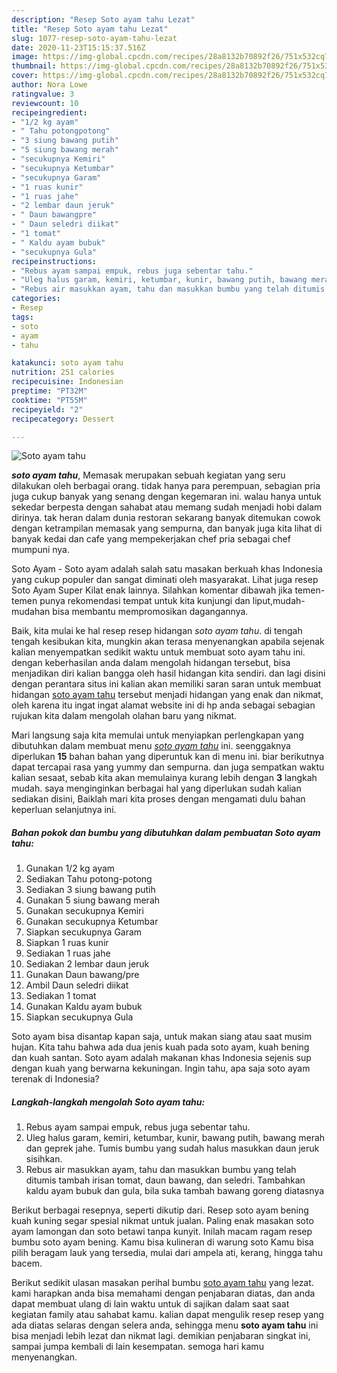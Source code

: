 ```yaml
---
description: "Resep Soto ayam tahu Lezat"
title: "Resep Soto ayam tahu Lezat"
slug: 1077-resep-soto-ayam-tahu-lezat
date: 2020-11-23T15:15:37.516Z
image: https://img-global.cpcdn.com/recipes/28a8132b70892f26/751x532cq70/soto-ayam-tahu-foto-resep-utama.jpg
thumbnail: https://img-global.cpcdn.com/recipes/28a8132b70892f26/751x532cq70/soto-ayam-tahu-foto-resep-utama.jpg
cover: https://img-global.cpcdn.com/recipes/28a8132b70892f26/751x532cq70/soto-ayam-tahu-foto-resep-utama.jpg
author: Nora Lowe
ratingvalue: 3
reviewcount: 10
recipeingredient:
- "1/2 kg ayam"
- " Tahu potongpotong"
- "3 siung bawang putih"
- "5 siung bawang merah"
- "secukupnya Kemiri"
- "secukupnya Ketumbar"
- "secukupnya Garam"
- "1 ruas kunir"
- "1 ruas jahe"
- "2 lembar daun jeruk"
- " Daun bawangpre"
- " Daun seledri diikat"
- "1 tomat"
- " Kaldu ayam bubuk"
- "secukupnya Gula"
recipeinstructions:
- "Rebus ayam sampai empuk, rebus juga sebentar tahu."
- "Uleg halus garam, kemiri, ketumbar, kunir, bawang putih, bawang merah dan geprek jahe. Tumis bumbu yang sudah halus masukkan daun jeruk sisihkan."
- "Rebus air masukkan ayam, tahu dan masukkan bumbu yang telah ditumis tambah irisan tomat, daun bawang, dan seledri. Tambahkan kaldu ayam bubuk dan gula, bila suka tambah bawang goreng diatasnya"
categories:
- Resep
tags:
- soto
- ayam
- tahu

katakunci: soto ayam tahu 
nutrition: 251 calories
recipecuisine: Indonesian
preptime: "PT32M"
cooktime: "PT55M"
recipeyield: "2"
recipecategory: Dessert

---
```



![Soto ayam tahu](https://img-global.cpcdn.com/recipes/28a8132b70892f26/751x532cq70/soto-ayam-tahu-foto-resep-utama.jpg)

<b><i>soto ayam tahu</i></b>, Memasak merupakan sebuah kegiatan yang seru dilakukan oleh berbagai orang. tidak hanya para perempuan, sebagian pria juga cukup banyak yang senang dengan kegemaran ini. walau hanya untuk sekedar berpesta dengan sahabat atau memang sudah menjadi hobi dalam dirinya. tak heran dalam dunia restoran sekarang banyak ditemukan cowok dengan ketrampilan memasak yang sempurna, dan banyak juga kita lihat di banyak kedai dan cafe yang mempekerjakan chef pria sebagai chef mumpuni nya.

Soto Ayam - Soto ayam adalah salah satu masakan berkuah khas Indonesia yang cukup populer dan sangat diminati oleh masyarakat. Lihat juga resep Soto Ayam Super Kilat enak lainnya. Silahkan komentar dibawah jika temen-temen punya rekomendasi tempat untuk kita kunjungi dan liput,mudah-mudahan bisa membantu mempromosikan dagangannya.

Baik, kita mulai ke hal resep resep hidangan <i>soto ayam tahu</i>. di tengah tengah kesibukan kita, mungkin akan terasa menyenangkan apabila sejenak kalian menyempatkan sedikit waktu untuk membuat soto ayam tahu ini. dengan keberhasilan anda dalam mengolah hidangan tersebut, bisa menjadikan diri kalian bangga oleh hasil hidangan kita sendiri. dan lagi disini dengan perantara situs ini kalian akan memiliki saran saran untuk membuat hidangan <u>soto ayam tahu</u> tersebut menjadi hidangan yang enak dan nikmat, oleh karena itu ingat ingat alamat website ini di hp anda sebagai sebagian rujukan kita dalam mengolah olahan baru yang nikmat.


Mari langsung saja kita memulai untuk menyiapkan perlengkapan yang dibutuhkan dalam membuat menu <u><i>soto ayam tahu</i></u> ini. seenggaknya diperlukan <b>15</b> bahan bahan yang diperuntuk kan di menu ini. biar berikutnya dapat tercapai rasa yang yummy dan sempurna. dan juga sempatkan waktu kalian sesaat, sebab kita akan memulainya kurang lebih dengan <b>3</b> langkah mudah. saya menginginkan berbagai hal yang diperlukan sudah kalian sediakan disini, Baiklah mari kita proses dengan mengamati dulu bahan keperluan selanjutnya ini.

<!--inarticleads1-->

##### Bahan pokok dan bumbu yang dibutuhkan dalam pembuatan Soto ayam tahu:

1. Gunakan 1/2 kg ayam
1. Sediakan  Tahu potong-potong
1. Sediakan 3 siung bawang putih
1. Gunakan 5 siung bawang merah
1. Gunakan secukupnya Kemiri
1. Gunakan secukupnya Ketumbar
1. Siapkan secukupnya Garam
1. Siapkan 1 ruas kunir
1. Sediakan 1 ruas jahe
1. Sediakan 2 lembar daun jeruk
1. Gunakan  Daun bawang/pre
1. Ambil  Daun seledri diikat
1. Sediakan 1 tomat
1. Gunakan  Kaldu ayam bubuk
1. Siapkan secukupnya Gula


Soto ayam bisa disantap kapan saja, untuk makan siang atau saat musim hujan. Kita tahu bahwa ada dua jenis kuah pada soto ayam, kuah bening dan kuah santan. Soto ayam adalah makanan khas Indonesia sejenis sup dengan kuah yang berwarna kekuningan. Ingin tahu, apa saja soto ayam terenak di Indonesia? 

<!--inarticleads2-->

##### Langkah-langkah mengolah Soto ayam tahu:

1. Rebus ayam sampai empuk, rebus juga sebentar tahu.
1. Uleg halus garam, kemiri, ketumbar, kunir, bawang putih, bawang merah dan geprek jahe. Tumis bumbu yang sudah halus masukkan daun jeruk sisihkan.
1. Rebus air masukkan ayam, tahu dan masukkan bumbu yang telah ditumis tambah irisan tomat, daun bawang, dan seledri. Tambahkan kaldu ayam bubuk dan gula, bila suka tambah bawang goreng diatasnya


Berikut berbagai resepnya, seperti dikutip dari. Resep soto ayam bening kuah kuning segar spesial nikmat untuk jualan. Paling enak masakan soto ayam lamongan dan soto betawi tanpa kunyit. Inilah macam ragam resep bumbu soto ayam bening. Kamu bisa kulineran di warung soto Kamu bisa pilih beragam lauk yang tersedia, mulai dari ampela ati, kerang, hingga tahu bacem. 

Berikut sedikit ulasan masakan perihal bumbu <u>soto ayam tahu</u> yang lezat. kami harapkan anda bisa memahami dengan penjabaran diatas, dan anda dapat membuat ulang di lain waktu untuk di sajikan dalam saat saat kegiatan family atau sahabat kamu. kalian dapat mengulik resep resep yang ada diatas selaras dengan selera anda, sehingga menu <b>soto ayam tahu</b> ini bisa menjadi lebih lezat dan nikmat lagi. demikian penjabaran singkat ini, sampai jumpa kembali di lain kesempatan. semoga hari kamu menyenangkan.
